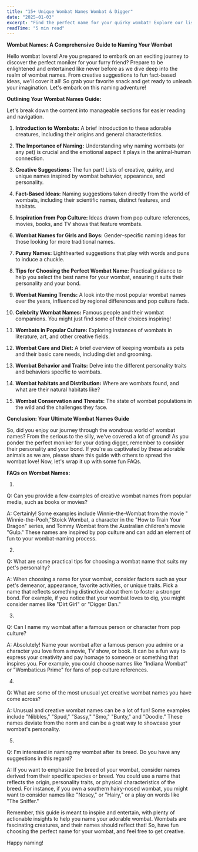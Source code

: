 ```yaml
---
title: "15+ Unique Wombat Names Wombat & Digger"
date: "2025-01-03"
excerpt: "Find the perfect name for your quirky wombat! Explore our list of 15+ unique and playful wombat names."
readTime: "5 min read"
---
```


**Wombat Names: A Comprehensive Guide to Naming Your Wombat**

Hello wombat lovers! Are you prepared to embark on an exciting journey to discover the perfect moniker for your furry friend? Prepare to be enlightened and entertained like never before as we dive deep into the realm of wombat names. From creative suggestions to fun fact-based ideas, we'll cover it all! So grab your favorite snack and get ready to unleash your imagination. Let's embark on this naming adventure!

**Outlining Your Wombat Names Guide:**

Let's break down the content into manageable sections for easier reading and navigation. 

1. **Introduction to Wombats:** A brief introduction to these adorable creatures, including their origins and general characteristics. 

2. **The Importance of Naming:** Understanding why naming wombats (or any pet) is crucial and the emotional aspect it plays in the animal-human connection. 

3. **Creative Suggestions:** The fun part! Lists of creative, quirky, and unique names inspired by wombat behavior, appearance, and personality. 

4. **Fact-Based Ideas:** Naming suggestions taken directly from the world of wombats, including their scientific names, distinct features, and habitats. 

5. **Inspiration from Pop Culture:** Ideas drawn from pop culture references, movies, books, and TV shows that feature wombats. 

6. **Wombat Names for Girls and Boys:** Gender-specific naming ideas for those looking for more traditional names. 

7. **Punny Names:** Lighthearted suggestions that play with words and puns to induce a chuckle. 

8. **Tips for Choosing the Perfect Wombat Name:** Practical guidance to help you select the best name for your wombat, ensuring it suits their personality and your bond. 

9. **Wombat Naming Trends:** A look into the most popular wombat names over the years, influenced by regional differences and pop culture fads. 

10. **Celebrity Wombat Names:** Famous people and their wombat companions. You might just find some of their choices inspiring! 

11. **Wombats in Popular Culture:** Exploring instances of wombats in literature, art, and other creative fields. 

12. **Wombat Care and Diet:** A brief overview of keeping wombats as pets and their basic care needs, including diet and grooming. 

13. **Wombat Behavior and Traits:** Delve into the different personality traits and behaviors specific to wombats. 

14. **Wombat habitats and Distribution:** Where are wombats found, and what are their natural habitats like? 

15. **Wombat Conservation and Threats:** The state of wombat populations in the wild and the challenges they face. 

**Conclusion: Your Ultimate Wombat Names Guide**

So, did you enjoy our journey through the wondrous world of wombat names? From the serious to the silly, we've covered a lot of ground! As you ponder the perfect moniker for your doting digger, remember to consider their personality and your bond. If you're as captivated by these adorable animals as we are, please share this guide with others to spread the wombat love! Now, let's wrap it up with some fun FAQs. 

**FAQs on Wombat Names:**

1. 
Q: Can you provide a few examples of creative wombat names from popular media, such as books or movies? 

A: Certainly! Some examples include Winnie-the-Wombat from the movie " Winnie-the-Pooh,"Stoick Wombat, a character in the "How to Train Your Dragon" series, and Tommy Wombat from the Australian children's movie "Gulp." These names are inspired by pop culture and can add an element of fun to your wombat-naming process. 

2. 
Q: What are some practical tips for choosing a wombat name that suits my pet's personality? 

A: When choosing a name for your wombat, consider factors such as your pet's demeanor, appearance, favorite activities, or unique traits. Pick a name that reflects something distinctive about them to foster a stronger bond. For example, if you notice that your wombat loves to dig, you might consider names like "Dirt Girl" or "Digger Dan."

3. 
Q: Can I name my wombat after a famous person or character from pop culture? 

A: Absolutely! Name your wombat after a famous person you admire or a character you love from a movie, TV show, or book. It can be a fun way to express your creativity and pay homage to someone or something that inspires you. For example, you could choose names like "Indiana Wombat" or "Wombaticus Prime" for fans of pop culture references. 

4. 
Q: What are some of the most unusual yet creative wombat names you have come across? 

A: Unusual and creative wombat names can be a lot of fun! Some examples include "Nibbles," "Spud," "Sassy," "Smo," "Bunty," and "Doodle." These names deviate from the norm and can be a great way to showcase your wombat's personality. 

5. 
Q: I'm interested in naming my wombat after its breed. Do you have any suggestions in this regard? 

A: If you want to emphasize the breed of your wombat, consider names derived from their specific species or breed. You could use a name that reflects the origin, personality traits, or physical characteristics of the breed. For instance, if you own a southern hairy-nosed wombat, you might want to consider names like "Nosey," or "Hairy," or a play on words like "The Sniffer." 

Remember, this guide is meant to inspire and entertain, with plenty of actionable insights to help you name your adorable wombat. Wombats are fascinating creatures, and their names should reflect that! So, have fun choosing the perfect name for your wombat, and feel free to get creative. 

Happy naming!